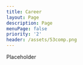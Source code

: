 ```yaml
---
title: Career
layout: Page
description: Page
menuPage: false
priority: '2'
header: /assets/53comp.png
---
```

Placeholder
